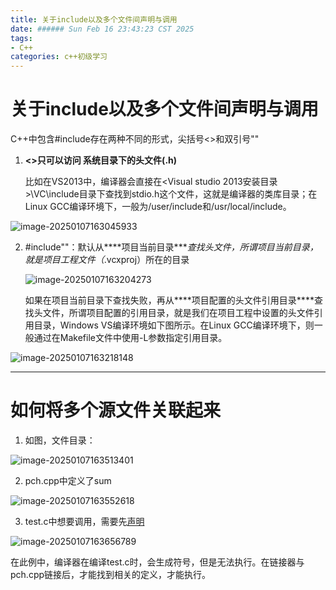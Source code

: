 ```yaml
---
title: 关于include以及多个文件间声明与调用
date: ###### Sun Feb 16 23:43:23 CST 2025
tags: 
- C++
categories: c++初级学习
---
```


# 关于include以及多个文件间声明与调用



C++中包含#include存在两种不同的形式，尖括号<>和双引号""

1. **<>只可以访问 系统目录下的头文件(.h)**

   比如在VS2013中，编译器会直接在<Visual studio 2013安装目录>\VC\include目录下查找到stdio.h这个文件，这就是编译器的类库目录；在Linux GCC编译环境下，一般为/user/include和/usr/local/include。 

![image-20250107163045933](https://cdn.jsdelivr.net/gh/Yolo-ZZY/Image/image-20250107163045933.png)

2. \#include""：默认从***\*项目当前目录\****查找头文件，所谓项目当前目录，就是项目工程文件（*.vcxproj）所在的目录

   ![image-20250107163204273](https://cdn.jsdelivr.net/gh/Yolo-ZZY/Image/image-20250107163204273.png)

   如果在项目当前目录下查找失败，再从***\*项目配置的头文件引用目录\****查找头文件，所谓项目配置的引用目录，就是我们在项目工程中设置的头文件引用目录，Windows VS编译环境如下图所示。在Linux GCC编译环境下，则一般通过在Makefile文件中使用-L参数指定引用目录。

![image-20250107163218148](https://cdn.jsdelivr.net/gh/Yolo-ZZY/Image/image-20250107163218148.png)

------

# 如何将多个源文件关联起来

1. 如图，文件目录：

![image-20250107163513401](https://cdn.jsdelivr.net/gh/Yolo-ZZY/Image/image-20250107163513401.png)

2. pch.cpp中定义了sum

![image-20250107163552618](https://cdn.jsdelivr.net/gh/Yolo-ZZY/Image/image-20250107163552618.png)

3. test.c中想要调用，需要先<u>声明</u>

![image-20250107163656789](https://cdn.jsdelivr.net/gh/Yolo-ZZY/Image/image-20250107163656789.png)

在此例中，编译器在编译test.c时，会生成符号，但是无法执行。在链接器与pch.cpp链接后，才能找到相关的定义，才能执行。